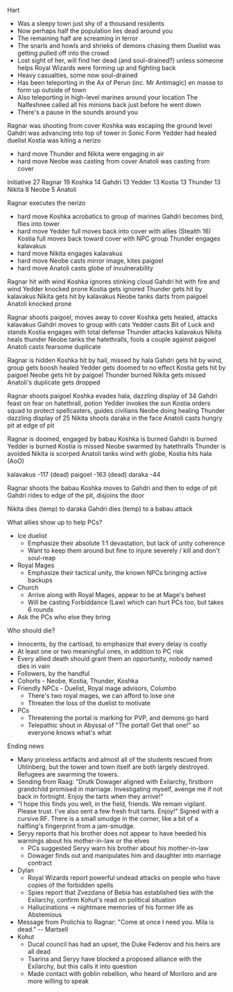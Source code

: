 Hart
- Was a sleepy town just shy of a thousand residents
- Now perhaps half the population lies dead around you
- The remaining half are screaming in terror
- The snarls and howls and shrieks of demons chasing them
Duelist was getting pulled off into the crowd
- Lost sight of her, will find her dead (and soul-drained?) unless someone helps
Royal Wizards were forming up and fighting back
- Heavy casualties, some now soul-drained
- Has been teleporting in the Ax of Perun (inc. Mr Antimagic) en masse to form up outside of town
- Also teleporting in high-level marines around your location
The Nalfeshnee called all his minions back just before he went down
- There's a pause in the sounds around you

Ragnar was shooting from cover
Koshka was escaping the ground level
Gahdri was advancing into top of tower in Sonic Form
Yedder had healed duelist
Kostia was kiting a nerizo
- hard move
Thunder and Nikita were engaging in air
- hard move
Neobe was casting from cover
Anatoli was casting from cover

Initiative
  27  Ragnar
  19  Koshka
  14  Gahdri
  13  Yedder
  13  Kostia
  13  Thunder
  13  Nikita
  8   Neobe
  5   Anatoli


Ragnar executes the nerizo
- hard move
Koshka acrobatics to group of marines
Gahdri becomes bird, flies into tower
- hard move
Yedder full moves back into cover with allies (Stealth 16)
Kostia full moves back toward cover with NPC group
Thunder engages kalavakus
- hard move
Nikita engages kalavakus
- hard move
Neobe casts mirror image, kites paigoel
- hard move
Anatoli casts globe of invulnerability

Ragnar hit with wind
Koshka ignores stinking cloud
Gahdri hit with fire and wind
Yedder knocked prone
Kostia gets ignored
Thunder gets hit by kalavakus
Nikita gets hit by kalavakus
Neobe tanks darts from paigoel
Anatoli knocked prone

Ragnar shoots paigoel, moves away to cover
Koshka gets healed, attacks kalavakus
Gahdri moves to group with cats
Yedder casts Bit of Luck and stands
Kostia engages with total defense
Thunder attacks kalavakus
Nikita heals thunder
Neobe tanks the hatethralls, fools a couple against paigoel
Anatoli casts fearsome duplicate

Ragnar is hidden
Koshka hit by hail, missed by hala
Gahdri gets hit by wind, group gets boosh healed
Yedder gets doomed to no effect
Kostia gets hit by paigoel
Neobe gets hit by paigoel
Thunder burned
Nikita gets missed
Anatoli's duplicate gets dropped

Ragnar shoots paigoel
Koshka evades hala, dazzling display of 34
Gahdri feast on fear on hatethrall, potion
Yedder invokes the sun
Kostia orders squad to protect spellcasters, guides civilians
Neobe doing healing
Thunder dazzling display of 25
Nikita shoots daraka in the face
Anatoli casts hungry pit at edge of pit

Ragnar is doomed, engaged by babau
Koshka is burned
Gahdri is burned
Yedder is burned
Kostia is missed
Neobe swarmed by hatethralls
Thunder is avoided
Nikita is scorped
Anatoli tanks wind with globe, Kostia hits hala (AoO)

kalavakus -117 (dead)
paigoel -163 (dead)
daraka -44

Ragnar shoots the babau
Koshka moves to Gahdri and then to edge of pit
Gahdri rides to edge of the pit, disjoins the door

Nikita dies (temp) to daraka
Gahdri dies (temp) to a babau attack

What allies show up to help PCs?
- Ice duelist
  - Emphasize their absolute 1:1 devastation, but lack of unity coherence
  - Want to keep them around but fine to injure severely / kill and don't soul-reap
- Royal Mages
  - Emphasize their tactical unity, the known NPCs bringing active backups
- Church
  - Arrive along with Royal Mages, appear to be at Mage's behest
  - Will be casting Forbiddance (Law) which can hurt PCs too, but takes 6 rounds
- Ask the PCs who else they bring

Who should die?
- Innocents, by the cartload, to emphasize that every delay is costly
- At least one or two meaningful ones, in addition to PC risk
- Every allied death should grant them an opportunity, nobody named dies in vain
- Followers, by the handful
- Cohorts - Neobe, Kostia, Thunder, Koshka
- Friendly NPCs - Duelist, Royal mage advisors, Columbo
  - There's two royal mages, we can afford to lose one
  - Threaten the loss of the duelist to motivate
- PCs 
  - Threatening the portal is marking for PVP, and demons go hard
  - Telepathic shout in Abyssal of "The portal! Get that one!" so everyone knows what's what




Ending news
- Many priceless artifacts and almost all of the students rescued from Uhlinberg, but the tower and town itself are both largely destroyed. Refugees are swarming the towers.
- Sending from Raag: "Drutk Dowager aligned with Exilarchy, firstborn grandchild promised in marriage. Investigating myself, avenge me if not back in fortnight. Enjoy the tarts when they arrive!"
- "I hope this finds you well, in the field, friends. We remain vigilant. Please trust. I've also sent a few fresh fruit tarts. Enjoy!" Signed with a cursive RF. There is a small smudge in the corner, like a bit of a halfling's fingerprint from a jam-smudge.
- Seryy reports that his brother does not appear to have heeded his warnings about his mother-in-law or the elves
  - PCs suggested Seryy warn his brother about his mother-in-law
  - Dowager finds out and manipulates him and daughter into marriage contract
- Dylan
  - Royal Wizards report powerful undead attacks on people who have copies of the forbidden spells
  - Spies report that Zvezdana of Bebia has established ties with the Exilarchy, confirm Kohut's read on political situation
  - Hallucinations -> nightmare memories of his former life as Abstemious
- Message from Prolichia to Ragnar: "Come at once I need you. Mila is dead." -- Martsell
- Kohut 
  - Ducal council has had an upset, the Duke Federov and his heirs are all dead
  - Tsarina and Seryy have blocked a proposed alliance with the Exilarchy, but this calls it into question
  - Made contact with goblin rebellion, who heard of Moriloro and are more willing to speak



